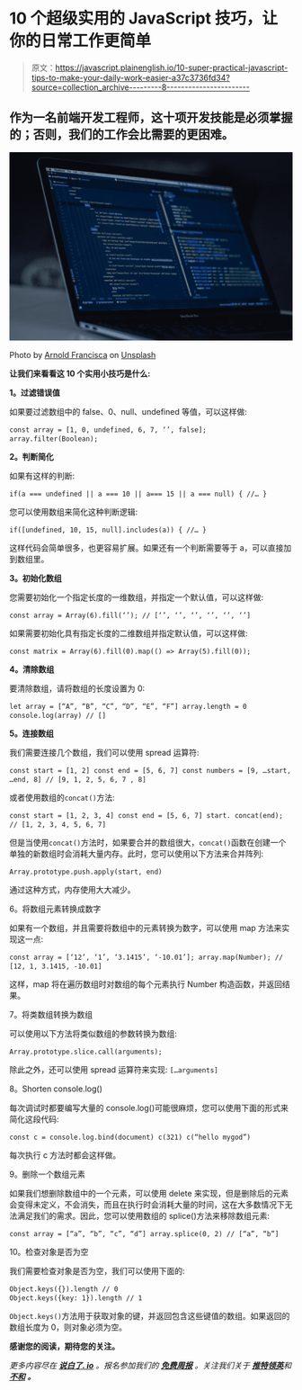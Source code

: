 # 10 个超级实用的 JavaScript 技巧，让你的日常工作更简单

> 原文：<https://javascript.plainenglish.io/10-super-practical-javascript-tips-to-make-your-daily-work-easier-a37c3736fd34?source=collection_archive---------8----------------------->

## **作为一名前端开发工程师，这十项开发技能是必须掌握的；否则，我们的工作会比需要的更困难。**

![](img/aae2470241ac48e45dd04b715c160943.png)

Photo by [Arnold Francisca](https://unsplash.com/@clark_fransa?utm_source=medium&utm_medium=referral) on [Unsplash](https://unsplash.com?utm_source=medium&utm_medium=referral)

**让我们来看看这 10 个实用小技巧是什么:**

**1。过滤错误值**

如果要过滤数组中的 false、0、null、undefined 等值，可以这样做:

```
const array = [1, 0, undefined, 6, 7, ‘’, false]; array.filter(Boolean);
```

**2。判断简化**

如果有这样的判断:

```
if(a === undefined || a === 10 || a=== 15 || a === null) { //… } 
```

您可以使用数组来简化这种判断逻辑:

```
if([undefined, 10, 15, null].includes(a)) { //… }
```

这样代码会简单很多，也更容易扩展。如果还有一个判断需要等于 a，可以直接加到数组里。

**3。初始化数组**

您需要初始化一个指定长度的一维数组，并指定一个默认值，可以这样做:

```
const array = Array(6).fill(‘’); // [‘’, ‘’, ‘’, ‘’, ‘’, ‘’]
```

如果需要初始化具有指定长度的二维数组并指定默认值，可以这样做:

```
const matrix = Array(6).fill(0).map(() => Array(5).fill(0));
```

**4。清除数组**

要清除数组，请将数组的长度设置为 0:

```
let array = [“A”, “B”, “C”, “D”, “E”, “F”] array.length = 0 console.log(array) // []
```

**5。连接数组**

我们需要连接几个数组，我们可以使用 spread 运算符:

```
const start = [1, 2] const end = [5, 6, 7] const numbers = [9, …start, …end, 8] // [9, 1, 2, 5, 6, 7 , 8]
```

或者使用数组的`concat()`方法:

```
const start = [1, 2, 3, 4] const end = [5, 6, 7] start. concat(end); // [1, 2, 3, 4, 5, 6, 7]
```

但是当使用`concat()`方法时，如果要合并的数组很大，`concat()`函数在创建一个单独的新数组时会消耗大量内存。此时，您可以使用以下方法来合并阵列:

```
Array.prototype.push.apply(start, end)
```

通过这种方式，内存使用大大减少。

6。将数组元素转换成数字

如果有一个数组，并且需要将数组中的元素转换为数字，可以使用 map 方法来实现这一点:

```
const array = [‘12’, ‘1’, ‘3.1415’, ‘-10.01’]; array.map(Number); // [12, 1, 3.1415, -10.01]
```

这样，map 将在遍历数组时对数组的每个元素执行 Number 构造函数，并返回结果。

7。将类数组转换为数组

可以使用以下方法将类似数组的参数转换为数组:

```
Array.prototype.slice.call(arguments);
```

除此之外，还可以使用 spread 运算符来实现:
`[…arguments]`

8。Shorten console.log()

每次调试时都要编写大量的 console.log()可能很麻烦，您可以使用下面的形式来简化这段代码:

```
const c = console.log.bind(document) c(321) c(“hello mygod”)
```

每次执行 c 方法时都会这样做。

9。删除一个数组元素

如果我们想删除数组中的一个元素，可以使用 delete 来实现，但是删除后的元素会变得未定义，不会消失，而且在执行时会消耗大量的时间，这在大多数情况下无法满足我们的需求。因此，您可以使用数组的 splice()方法来移除数组元素:

```
const array = [“a”, “b”, “c”, “d”] array.splice(0, 2) // [“a”, “b”]
```

10。检查对象是否为空

我们需要检查对象是否为空，我们可以使用下面的:

```
Object.keys({}).length // 0
Object.keys({key: 1}).length // 1 
```

`Object.keys()`方法用于获取对象的键，并返回包含这些键值的数组。如果返回的数组长度为 0，则对象必须为空。

**感谢您的阅读，期待您的关注。**

*更多内容尽在* [***说白了. io***](https://plainenglish.io/) *。报名参加我们的* [***免费周报***](http://newsletter.plainenglish.io/) *。关注我们关于* [***推特***](https://twitter.com/inPlainEngHQ)[***领英***](https://www.linkedin.com/company/inplainenglish/)**和* [***不和***](https://discord.gg/GtDtUAvyhW) ***。****
